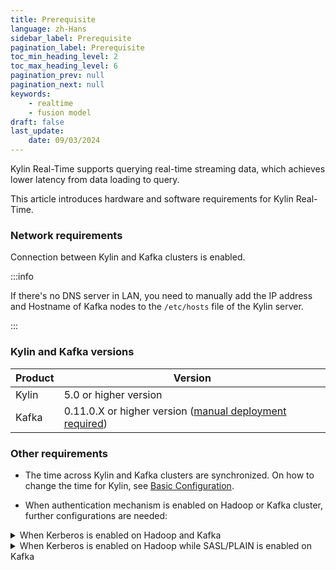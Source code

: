 ```yaml
---
title: Prerequisite
language: zh-Hans
sidebar_label: Prerequisite
pagination_label: Prerequisite
toc_min_heading_level: 2
toc_max_heading_level: 6
pagination_prev: null
pagination_next: null
keywords:
    - realtime
    - fusion model
draft: false
last_update:
    date: 09/03/2024
---
```


Kylin Real-Time supports querying real-time streaming data, which achieves lower latency from data loading to query.

This article introduces hardware and software requirements for Kylin Real-Time.

### Network requirements

Connection between Kylin and Kafka clusters is enabled.

:::info

If there's no DNS server in LAN, you need to manually add the IP address and Hostname of Kafka nodes to the `/etc/hosts` file of the Kylin server. 

:::

### Kylin and Kafka versions 

| **Product**          | **Version**                                                |
| -------------------- | ---------------------------------------------------------- |
| Kylin | 5.0 or higher version                                      |
| Kafka                | 0.11.0.X or higher version ([manual deployment required](https://kafka.apache.org/0110/documentation.html)) |

### Other requirements

- The time across Kylin and Kafka clusters are synchronized. On how to change the time for Kylin, see [Basic Configuration](../../configuration/config). 

- When authentication mechanism is enabled on Hadoop or Kafka cluster, further configurations are needed: 
  
<details>

<summary>When Kerberos is enabled on Hadoop and Kafka</summary>

  :::tip Note
  Make sure the Kerberos ticket to use is still valid during index building, or Kafka data cannot be consumed.
  :::

  1. Add the following Kafka configuration settings In the kylin.properties file.

     ```yaml
     kylin.kafka-jaas.enabled=true
     kylin.streaming.kafka-conf.security.protocol=SASL_PLAINTEXT
     kylin.streaming.kafka-conf.sasl.mechanism=GSSAPI
     kylin.streaming.kafka-conf.sasl.kerberos.service.name=kafka
     ```
     
  2. Create Kafka authentication file in path $KYLIN_HOME/conf/kafka_jaas.conf with the following configuration.  
  
     ```yaml
     KafkaClient {
          com.sun.security.auth.module.Krb5LoginModule required
          useKeyTab=false
          useTicketCache=true
          serviceName="${serviceName}";
     };
     ```
     
     `${serviceName}`: for example, kafka

</details>
  
<details>
  <summary>When Kerberos is enabled on Hadoop while SASL/PLAIN is enabled on Kafka</summary>
  
  1. Add the following Kafka configuration in the kylin.properties file.

     ```yaml
     kylin.kafka-jaas.enabled=true
     kylin.streaming.kafka-conf.security.protocol=SASL_PLAINTEXT
     kylin.streaming.kafka-conf.sasl.mechanism={mechanism}
     ```
     
     `{mechanism}`: encryption algorithm, for example, PLAIN or SCRAM-SHA-256
  
  2. Create Kafka authentication file in path $KYLIN_HOME/conf/kafka_jaas.conf with the following configuration. 
  
     ```yaml
     KafkaClient {
        {LoginModule} required
        username="{username}"
        password="{password}";
     };
     ```
  
     - `{LoginModule}`: class name of the login module, for example, `org.apache.kafka.common.security.scram.ScramLoginModule`
     - `{username}`: Kafka username
     - `{password}`: Kafka password
  
</details>
